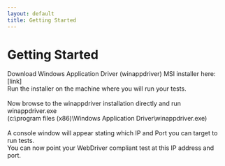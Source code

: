 ```yaml
---
layout: default
title: Getting Started
---
```


# Getting Started

Download Windows Application Driver (winappdriver) MSI installer here: [link]<br/>
Run the installer on the machine where you will run your tests.<br/>
<br/>
Now browse to the winappdriver installation directly and run winappdriver.exe<br/>
(c:\program files (x86)\Windows Application Driver\winappdriver.exe)<br/>
<br/>
A console window will appear stating which IP and Port you can target to run tests.<br/>
You can now point your WebDriver compliant test at this IP address and port. <br/>

<br/><br/>                       